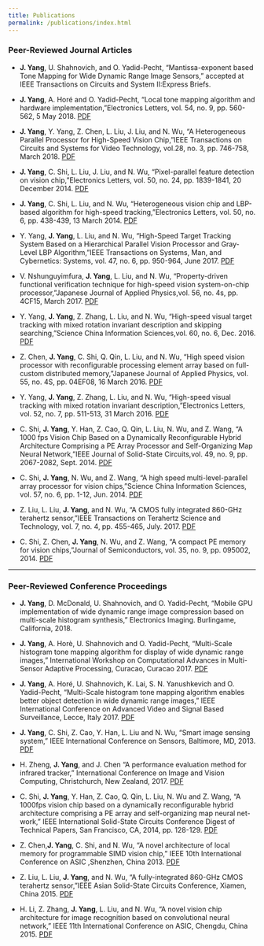 ```yaml
---
title: Publications
permalink: /publications/index.html
---
```

### Peer-Reviewed Journal Articles
-  **J. Yang**, U. Shahnovich, and O. Yadid-Pecht, “Mantissa-exponent based Tone Mapping for Wide Dynamic Range Image Sensors,” accepted at IEEE Transactions on Circuits and System II:Express Briefs.

- **J. Yang**, A. Horé and O. Yadid-Pecht, “Local tone mapping algorithm and hardware implementation,”Electronics Letters, vol. 54, no. 9, pp. 560-562, 5 May 2018. [PDF](https://jieyang1987.github.io/files/el2018.pdf)


-  **J. Yang**, Y. Yang, Z. Chen, L. Liu, J. Liu, and N. Wu, “A Heterogeneous Parallel Processor for High-Speed Vision Chip,”IEEE Transactions on Circuits and Systems for Video Technology, vol.28, no. 3, pp. 746-758, March 2018. [PDF](https://jieyang1987.github.io/files/heterogeneous_processor.pdf)


- **J. Yang**, C. Shi, L. Liu, J. Liu, and N. Wu, “Pixel-parallel feature detection on vision chip,”Electronics Letters, vol. 50, no. 24, pp. 1839-1841, 20 December 2014. [PDF](https://jieyang1987.github.io/files/el20142.pdf)


- **J. Yang**, C. Shi, L. Liu, and N. Wu, “Heterogeneous vision chip and LBP-based algorithm for high-speed tracking,”Electronics Letters, vol. 50, no. 6, pp. 438-439, 13 March 2014. [PDF](https://jieyang1987.github.io/files/el20141.pdf)


- Y. Yang, **J. Yang**, L. Liu, and N. Wu, “High-Speed Target Tracking System Based on a Hierarchical Parallel Vision Processor and Gray-Level LBP Algorithm,”IEEE Transactions on Systems, Man, and Cybernetics: Systems, vol. 47, no. 6, pp. 950-964, June 2017. [PDF](https://jieyang1987.github.io/files/tsmc2017.pdf)


- V. Nshunguyimfura, **J. Yang**, L. Liu, and N. Wu, “Property-driven functional verification technique for high-speed vision system-on-chip processor,”Japanese Journal of Applied Physics,vol. 56, no. 4s, pp. 4CF15, March 2017. [PDF](https://jieyang1987.github.io/files/jjap2017.pdf)


- Y. Yang, **J. Yang**, Z. Zhang, L. Liu, and N. Wu, “High-speed visual target tracking with mixed rotation invariant description and skipping searching,”Science China Information Sciences,vol. 60, no. 6, Dec. 2016. [PDF](https://jieyang1987.github.io/files/scis2016.pdf)


- Z. Chen, **J. Yang**, C. Shi, Q. Qin, L. Liu, and N. Wu, “High speed vision processor with reconfigurable processing element array based on full-custom distributed memory,”Japanese Journal of Applied Physics, vol. 55, no. 4S, pp. 04EF08, 16 March 2016. [PDF](https://jieyang1987.github.io/files/jjap2016.pdf)


- Y. Yang, **J. Yang**, Z. Zhang, L. Liu, and N. Wu, “High-speed visual tracking with mixed rotation invariant description,”Electronics Letters, vol. 52, no. 7, pp. 511-513, 31 March 2016. [PDF](https://jieyang1987.github.io/files/el2016.pdf)


- C. Shi, **J. Yang**, Y. Han, Z. Cao, Q. Qin, L. Liu, N. Wu, and Z. Wang, “A 1000 fps Vision Chip Based on a Dynamically Reconfigurable Hybrid Architecture Comprising a PE Array Processor and Self-Organizing Map Neural Network,”IEEE Journal of Solid-State Circuits,vol. 49, no. 9, pp. 2067-2082, Sept. 2014. [PDF](https://jieyang1987.github.io/files/jssc2014.pdf)


- C. Shi, **J. Yang**, N. Wu, and Z. Wang, “A high speed multi-level-parallel array processor for vision chips,”Science China Information Sciences, vol. 57, no. 6, pp. 1-12, Jun. 2014. [PDF](https://jieyang1987.github.io/files/scis2014.pdf)


- Z. Liu, L. Liu, **J. Yang**, and N. Wu, “A CMOS fully integrated 860-GHz terahertz sensor,”IEEE Transactions on Terahertz Science and Technology, vol. 7, no. 4, pp. 455-465, July. 2017. [PDF](https://jieyang1987.github.io/files/ttst2017.pdf)


- C. Shi, Z. Chen, **J. Yang**, N. Wu, and Z. Wang, “A compact PE memory for vision chips,”Journal of Semiconductors, vol. 35, no. 9, pp. 095002, 2014. [PDF](https://jieyang1987.github.io/files/jos2014.pdf)

---
### Peer-Reviewed Conference Proceedings
- **J. Yang**, D. McDonald, U. Shahnovich, and O. Yadid-Pecht, “Mobile GPU implementation of wide dynamic range image compression based on multi-scale histogram synthesis,” Electronics Imaging. Burlingame, California, 2018.


- **J. Yang**, A. Horè, U. Shahnovich and O. Yadid-Pecht, “Multi-Scale histogram tone mapping algorithm for display of wide dynamic range images,” International Workshop on Computational Advances in Multi-Sensor Adaptive Processing, Curacao, Curacao 2017. [PDF](https://jieyang1987.github.io/files/camsap2017.pdf)


- **J. Yang**, A. Horé, U. Shahnovich, K. Lai, S. N. Yanushkevich and O. Yadid-Pecht, “Multi-Scale histogram tone mapping algorithm enables better object detection in wide dynamic range images,” IEEE International Conference on Advanced Video and Signal Based Surveillance, Lecce, Italy 2017. [PDF](https://jieyang1987.github.io/files/avss2017.pdf)


- **J. Yang**, C. Shi, Z. Cao, Y. Han, L. Liu and N. Wu, “Smart image sensing system,” IEEE International Conference on Sensors, Baltimore, MD, 2013. [PDF](https://jieyang1987.github.io/files/sensors2014.pdf)


- H. Zheng, **J. Yang**, and J. Chen “A performance evaluation method for infrared tracker,” International Conference on Image and Vision Computing, Christchurch, New Zealand, 2017. [PDF](https://jieyang1987.github.io/files/IVCNZ2017.pdf)


- C. Shi, **J. Yang**, Y. Han, Z. Cao, Q. Qin, L. Liu, N. Wu and Z. Wang, “A 1000fps vision chip based on a dynamically reconfigurable hybrid architecture comprising a PE array and self-organizing map neural net-work,” IEEE International Solid-State Circuits Conference Digest of Technical Papers, San Francisco, CA, 2014, pp. 128-129. [PDF](https://jieyang1987.github.io/files/isscc2014.pdf)


- Z. Chen,**J. Yang**, C. Shi, and N. Wu, “A novel architecture of local memory for programmable SIMD vision chip,” IEEE 10th International Conference on ASIC ,Shenzhen, China 2013. [PDF](https://jieyang1987.github.io/files/asic2013.pdf)


- Z. Liu, L. Liu, **J. Yang**, and N. Wu, “A fully-integrated 860-GHz CMOS terahertz sensor,”IEEE Asian Solid-State Circuits Conference, Xiamen, China 2015. [PDF](https://jieyang1987.github.io/files/asscc2015.pdf)


- H. Li, Z. Zhang, **J. Yang**, L. Liu, and N. Wu, “A novel vision chip architecture for image recognition based on convolutional neural network,” IEEE 11th International Conference on ASIC, Chengdu, China 2015. [PDF](https://jieyang1987.github.io/files/asicon2015.pdf)
